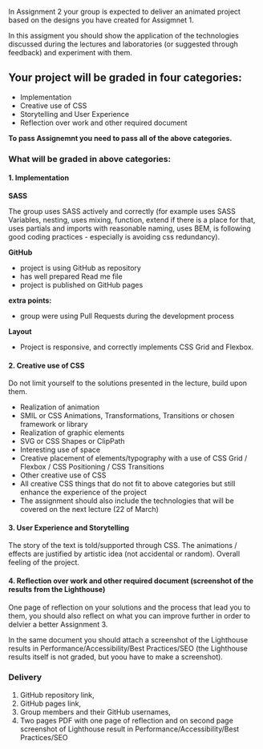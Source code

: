 In Assignment 2 your group is expected to deliver an animated project based on the designs you have created for Assigmnet 1.

In this assigment you should show the application of the technologies discussed during the lectures and laboratories (or suggested through feedback) and experiment with them.

## Your project will be graded in four categories:
- Implementation
- Creative use of CSS
- Storytelling and User Experience
- Reflection over work and other required document

**To pass Assignemnt you need to pass all of the above categories.**

### What will be graded in above categories:
#### 1. Implementation
**SASS**

The group uses SASS actively and correctly (for example uses SASS Variables, nesting, uses mixing, function, extend if there is a place for that, uses partials and imports with reasonable naming, uses BEM, is following good coding practices - especially is avoiding css redundancy).

**GitHub**
- project is using GitHub as repository
- has well prepared Read me file
- project is published on GitHub pages

**extra points:**
- group were using Pull Requests during the development process

**Layout**
- Project is responsive, and correctly implements CSS Grid and Flexbox.

#### 2. Creative use of CSS
Do not limit yourself to the solutions presented in the lecture, build upon them.
- Realization of animation
- SMIL or CSS Animations, Transformations, Transitions or chosen framework or library
- Realization of graphic elements
- SVG or CSS Shapes or ClipPath
- Interesting use of space
- Creative placement of elements/typography with a use of CSS Grid / Flexbox / CSS Positioning / CSS Transitions
- Other creative use of CSS
- All creative CSS things that do not fit to above categories but still enhance the experience of the project
- The assignment should also include the technologies that will be covered on the next lecture (22 of March)

#### 3. User Experience and Storytelling
The story of the text is told/supported through CSS. The animations / effects are justified by artistic idea (not accidental or random). Overall feeling of the project.

#### 4. Reflection over work and other required document (screenshot of the results from the Lighthouse)
One page of reflection on your solutions and the process that lead you to them, you should also reflect on what you can improve further in order to delvier a better Assignment 3.

In the same document you should attach a screenshot of the Lighthouse results in Performance/Accessibility/Best Practices/SEO (the Lighthouse results itself is not graded, but yoou have to make a screenshot).

### Delivery
1. GitHub repository link,
2. GitHub pages link,
3. Group members and their GitHub usernames,
4. Two pages PDF with one page of reflection and on second page screenshot of Lighthouse result in Performance/Accessibility/Best Practices/SEO
